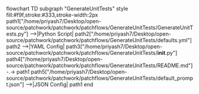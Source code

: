 flowchart TD
    subgraph "GenerateUnitTests"
        style fill:#f9f,stroke:#333,stroke-width:2px
        path1["/home/priyash7/Desktop/open-source/patchwork/patchwork/patchflows/GenerateUnitTests/GenerateUnitTests.py"] -->|Python Script| path2["/home/priyash7/Desktop/open-source/patchwork/patchwork/patchflows/GenerateUnitTests/defaults.yml"]
        path2 -->|YAML Config| path3["/home/priyash7/Desktop/open-source/patchwork/patchwork/patchflows/GenerateUnitTests/__init__.py"]
        path4["/home/priyash7/Desktop/open-source/patchwork/patchwork/patchflows/GenerateUnitTests/README.md"] -.-> path1
        path5["/home/priyash7/Desktop/open-source/patchwork/patchwork/patchflows/GenerateUnitTests/default_prompt.json"] -->|JSON Config| path1
    end
